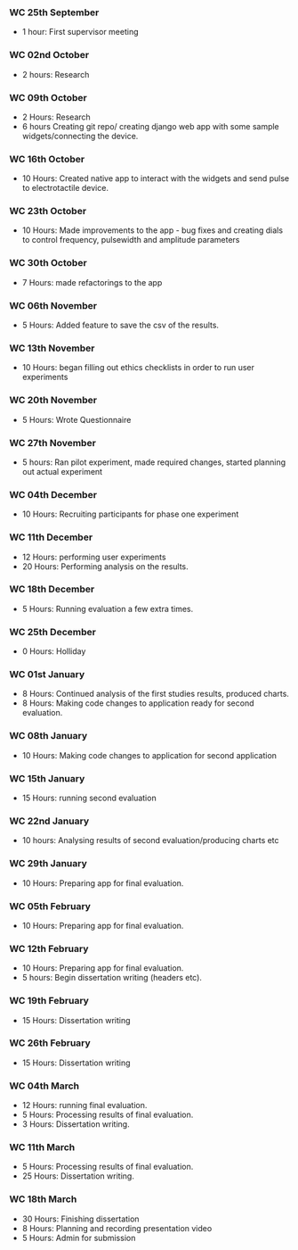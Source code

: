 ### WC 25th September
- 1 hour: First supervisor meeting

### WC 02nd October
- 2 hours: Research

### WC 09th October
- 2 Hours: Research
- 6 hours Creating git repo/ creating django web app with some sample widgets/connecting the device.

### WC 16th October
- 10 Hours: Created native app to interact with the widgets and send pulse to electrotactile device.

### WC 23th October
- 10 Hours: Made improvements to the app - bug fixes and creating dials to control frequency, pulsewidth and amplitude parameters

### WC 30th October
- 7 Hours: made refactorings to the app 

### WC 06th November
- 5 Hours: Added feature to save the csv of the results.

### WC 13th November
- 10 Hours: began filling out ethics checklists in order to run user experiments

### WC 20th November
- 5 Hours: Wrote Questionnaire

### WC 27th November
- 5 hours: Ran pilot experiment, made required changes, started planning out actual experiment

### WC 04th December
- 10 Hours: Recruiting participants for phase one experiment

### WC 11th December
- 12 Hours: performing user experiments
- 20 Hours: Performing analysis on the results.

### WC 18th December
- 5 Hours: Running evaluation a few extra times.

### WC 25th December
- 0 Hours: Holliday

### WC 01st January
- 8 Hours: Continued analysis of the first studies results, produced charts.
- 8 Hours: Making code changes to application ready for second evaluation.

### WC 08th January
- 10 Hours: Making code changes to application for second application

### WC 15th January
- 15 Hours: running second evaluation

### WC 22nd January
- 10 hours: Analysing results of second evaluation/producing charts etc

### WC 29th January
- 10 Hours: Preparing app for final evaluation.

### WC 05th February
- 10 Hours: Preparing app for final evaluation.

### WC 12th February
- 10 Hours: Preparing app for final evaluation.
- 5 hours: Begin dissertation writing (headers etc).

### WC 19th February
- 15 Hours: Dissertation writing

### WC 26th February
- 15 Hours: Dissertation writing

### WC 04th March
- 12 Hours: running final evaluation.
- 5 Hours: Processing results of final evaluation.
- 3 Hours: Dissertation writing.

### WC 11th March
- 5 Hours: Processing results of final evaluation.
- 25 Hours: Dissertation writing.

### WC 18th March
- 30 Hours: Finishing dissertation
- 8 Hours: Planning and recording presentation video
- 5 Hours: Admin for submission
